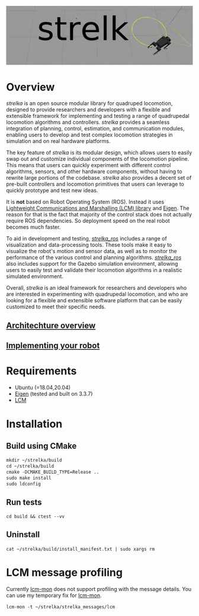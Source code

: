 <p align="center">
  <img src="resources/header.gif" alt="animated" />
</p>

# Overview

*strelka* is an open source modular library for quadruped locomotion, designed to provide researchers and developers with a flexible and extensible framework for implementing and testing a range of quadrupedal locomotion algorithms and controllers. *strelka* provides a seamless integration of planning, control, estimation, and communication modules, enabling users to develop and test complex locomotion strategies in simulation and on real hardware platforms.

The key feature of *strelka* is its modular design, which allows users to easily swap out and customize individual components of the locomotion pipeline. This means that users can quickly experiment with different control algorithms, sensors, and other hardware components, without having to rewrite large portions of the codebase. *strelka* also provides a decent set of pre-built controllers and locomotion primitives that users can leverage to quickly prototype and test new ideas.

It is **not** based on Robot Operating System (ROS). Instead it uses [Lightweight Communications and Marshalling (LCM) library](https://github.com/lcm-proj/lcm) and [Eigen](https://eigen.tuxfamily.org/index.php?title=Main_Page). The reason for that is the fact that majority of the control stack does not actually require ROS dependencies. So deployment speed on the real robot becomes much faster.

To aid in development and testing, [*strelka_ros*](https://github.com/RumblingTurtle/strelka_ros) includes a range of visualization and data-processing tools. These tools make it easy to visualize the robot's motion and sensor data, as well as to monitor the performance of the various control and planning algorithms. [*strelka_ros*](https://github.com/RumblingTurtle/strelka_ros) also includes support for the Gazebo simulation environment, allowing users to easily test and validate their locomotion algorithms in a realistic simulated environment.

Overall, *strelka* is an ideal framework for researchers and developers who are interested in experimenting with quadrupedal locomotion, and who are looking for a flexible and extensible software platform that can be easily customized to meet their specific needs.
## [Architechture overview](https://github.com/RumblingTurtle/strelka/wiki/Architechture-overview)
## [Implementing your robot](https://github.com/RumblingTurtle/strelka/wiki/Implementing-your-robot)
# Requirements
- Ubuntu (=18.04,20.04)
- [Eigen](https://eigen.tuxfamily.org/index.php?title=Main_Page) (tested and built on 3.3.7)
- [LCM](https://github.com/lcm-proj/lcm) 
# Installation
## Build using CMake
```
mkdir ~/strelka/build
cd ~/strelka/build
cmake -DCMAKE_BUILD_TYPE=Release ..
sudo make install
sudo ldconfig
```

## Run tests
```
cd build && ctest --vv
```

## Uninstall
```
cat ~/strelka/build/install_manifest.txt | sudo xargs rm 
```
#  LCM message profiling
Currently [lcm-mon](https://github.com/trehansiddharth/lcm-mon) does not support profiling with the message details. You can use my temporary fix for [lcm-mon](https://github.com/RumblingTurtle/lcm-mon/tree/lcm_gen_compatibility). 

```
lcm-mon -t ~/strelka/strelka_messages/lcm
```
